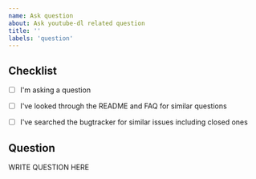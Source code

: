 ```yaml
---
name: Ask question
about: Ask youtube-dl related question
title: ''
labels: 'question'
---
```


<!--

######################################################################
  WARNING!
  IGNORING THE FOLLOWING TEMPLATE WILL RESULT IN ISSUE CLOSED AS INCOMPLETE
######################################################################

-->


## Checklist

<!--
Carefully read and work through this check list in order to prevent the most common mistakes and misusage:
- Look through the README (https://github.com/ytdl-org/youtube-dl/blob/master/README.md) and FAQ (https://github.com/ytdl-org/youtube-dl#faq) for a similar questions
- Search the bugtracker for similar question: https://github.com/ytdl-org/youtube-dl/issues?q=is%3Aissue
- Finally, put x into the all relevant boxes (like this [x])
-->

- [ ] I'm asking a question
- [ ] I've looked through the README and FAQ for similar questions
- [ ] I've searched the bugtracker for similar issues including closed ones


## Question

<!--
Ask your question in an arbitrary form. Please make sure it's is worded well enough to be understood, see https://github.com/ytdl-org/youtube-dl#is-the-description-of-the-issue-itself-sufficient.
-->

WRITE QUESTION HERE
